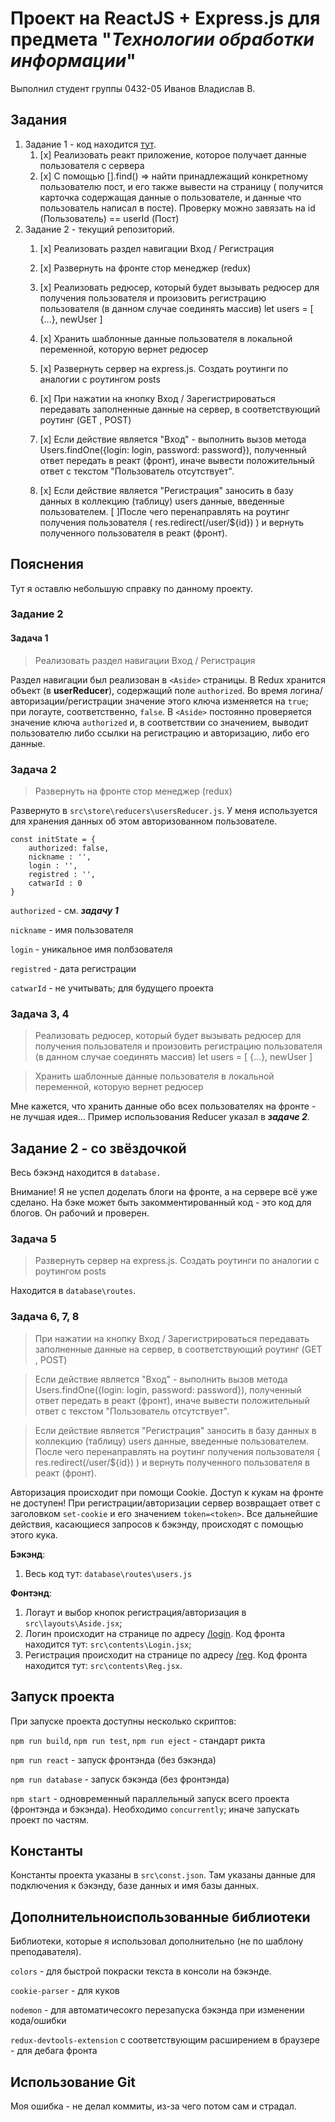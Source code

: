 # Проект на ReactJS + Express.js для предмета "_Технологии обработки информации_"
Выполнил студент группы 0432-05 Иванов Владислав В.

## Задания
1. Задание 1 - код находится [тут](https://github.com/Serolapy/reactjsprojectuniv "Мой другой репозиторий").
	1. [x] Реализовать реакт приложение, которое получает данные пользователя с сервера
	2. [x] С помощью [].find() => найти принадлежащий конкретному пользователю пост, и его также вывести на страницу ( получится карточка содержащая данные о пользователе, и данные что пользователь написал в посте). Проверку можно завязать на id (Пользователь) == userId (Пост)
2. Задание 2 - текущий репозиторий.
	1. [x] Реализовать раздел навигации Вход / Регистрация
	2. [x] Развернуть на фронте стор менеджер (redux)
	3. [x] Реализовать редюсер, который будет вызывать редюсер для получения пользователя и произовить регистрацию пользователя (в данном случае соединять массив) let users = [ {...}, newUser ]
	4. [x] Хранить шаблонные данные пользователя в локальной переменной, которую вернет редюсер
	
	5. [x] Развернуть сервер на express.js. Создать роутинги по аналогии с роутингом posts
	6. [x] При нажатии на кнопку Вход / Зарегистрироваться передавать заполненные данные на сервер, в соответствующий роутинг (GET , POST)
	7. [x] Если действие является "Вход" - выполнить вызов метода Users.findOne({login: login, password: password}), полученный ответ передать в реакт (фронт), иначе вывести положительный ответ с текстом "Пользователь отсутствует".
	8. [x] Если действие является "Регистрация" заносить в базу данных в коллекцию (таблицу) users данные, введенные пользователем. [ ]После чего перенаправлять на роутинг получения пользователя ( res.redirect(/user/${id}) ) и вернуть полученного пользователя в реакт (фронт).

## Пояснения

Тут я оставлю небольшую справку по данному проекту.

### Задание 2
#### Задача 1
> Реализовать раздел навигации Вход / Регистрация

Раздел навигации был реализован в `<Aside>` страницы. В Redux хранится объект (в __userReducer__), содержащий поле `authorized`. Во время логина/авторизации/регистрации значение этого ключа изменяется на `true`; при логауте, соответственно, `false`. В `<Aside>` постоянно проверяется значение ключа `authorized` и, в соответствии со значением, выводит пользователю либо ссылки на регистрацию и авторизацию, либо его данные.

### Задача 2
> Развернуть на фронте стор менеджер (redux)

Развернуто в `src\store\reducers\usersReducer.js`. У меня используется для хранения данных об этом авторизованном пользователе.

```
const initState = {
	authorized: false,
	nickname : '',
	login : '',
	registred : '',
	catwarId : 0
}
```

`authorized` - см. ***задачу 1***

`nickname` - имя пользователя

`login` - уникальное имя полбзователя

`registred` - дата регистрации

`catwarId` - не учитывать; для будущего проекта

### Задача 3, 4

> Реализовать редюсер, который будет вызывать редюсер для получения пользователя и произовить регистрацию пользователя (в данном случае соединять массив) let users = [ {...}, newUser ]

> Хранить шаблонные данные пользователя в локальной переменной, которую вернет редюсер

Мне кажется, что хранить данные обо всех пользователях на фронте - не лучшая идея... Пример использования Reducer указал в ***задаче 2***.

## Задание 2 - со звёздочкой

Весь бэкэнд находится в `database.`

Внимание! Я не успел доделать блоги на фронте, а на сервере всё уже сделано. На бэке может быть закомментированный код - это код для блогов. Он рабочий и проверен.

### Задача 5
> Развернуть сервер на express.js. Создать роутинги по аналогии с роутингом posts

Находится в `database\routes`.

### Задача 6, 7, 8
> При нажатии на кнопку Вход / Зарегистрироваться передавать заполненные данные на сервер, в соответствующий роутинг (GET , POST)

> Если действие является "Вход" - выполнить вызов метода Users.findOne({login: login, password: password}), полученный ответ передать в реакт (фронт), иначе вывести положительный ответ с текстом "Пользователь отсутствует".

> Если действие является "Регистрация" заносить в базу данных в коллекцию (таблицу) users данные, введенные пользователем. После чего перенаправлять на роутинг получения пользователя ( res.redirect(/user/${id}) ) и вернуть полученного пользователя в реакт (фронт).

Авторизация происходит при помощи Cookie. Доступ к кукам на фронте не доступен! При регистрации/авторизации сервер возвращает ответ с заголовком `set-cookie` и его значением `token=<token>`. Все дальнейшие действия, касающиеся запросов к бэкэнду, происходят с помощью этого кука. 

__Бэкэнд__:
1. Весь код тут: `database\routes\users.js`

__Фонтэнд__: 

1. Логаут и выбор кнопок регистрация/авторизация в `src\layouts\Aside.jsx`;
2. Логин происходит на странице по адресу [/login](#). Код фронта находится тут: `src\contents\Login.jsx`;
3. Регистрация происходит на странице по адресу [/reg](#). Код фронта находится тут: `src\contents\Reg.jsx`.

## Запуск проекта
При запуске проекта доступны несколько скриптов:

`npm run build`, `npm run test`, `npm run eject` - стандарт рикта

`npm run react` - запуск фронтэнда (без бэкэнда)

`npm run database` - запуск бэкэнда (без фронтэнда)

`npm start` - одновременный параллельный запуск всего проекта (фронтэнда и бэкэнда). Необходимо `concurrently`; иначе запускать проект по частям.

## Константы

Константы проекта указаны в `src\const.json`. Там указаны данные для подключения к бэкэнду, базе данных и имя базы данных. 

## Дополнительноиспользованные библиотеки
Библиотеки, которые я использовал дополнительно (не по шаблону преподавателя).

`colors` - для быстрой покраски текста в консоли на бэкэнде.

`cookie-parser` - для куков

`nodemon` - для автоматичесокго перезапуска бэкэнда при изменении кода/ошибки

`redux-devtools-extension` с соответствующим расширением в браузере - для дебага фронта

## Использование Git
Моя ошибка - не делал коммиты, из-за чего потом сам и страдал. 